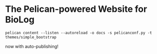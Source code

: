 # The Pelican-powered Website for BioLog

`pelican content --listen --autoreload -o docs -s pelicanconf.py -t themes/simple_bootstrap`

now with auto-publishing!

